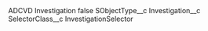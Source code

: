 <?xml version="1.0" encoding="UTF-8"?>
<CustomMetadata xmlns="http://soap.sforce.com/2006/04/metadata" xmlns:xsi="http://www.w3.org/2001/XMLSchema-instance" xmlns:xsd="http://www.w3.org/2001/XMLSchema">
    <label>ADCVD Investigation</label>
    <protected>false</protected>
    <values>
        <field>SObjectType__c</field>
        <value xsi:type="xsd:string">Investigation__c</value>
    </values>
    <values>
        <field>SelectorClass__c</field>
        <value xsi:type="xsd:string">InvestigationSelector</value>
    </values>
</CustomMetadata>

